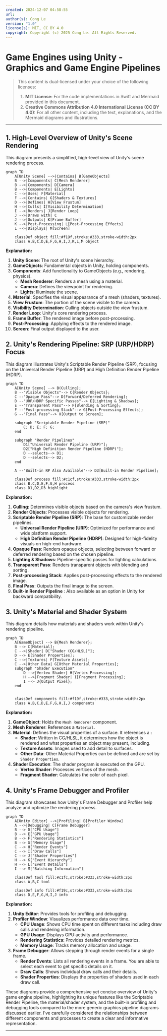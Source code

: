 ```yaml
---
created: 2024-12-07 04:58:55
url:
author(s): Cong Le
version: "1.0"
license(s): MIT, CC BY 4.0
copyright: Copyright (c) 2025 Cong Le. All Rights Reserved.
---
```


# Game Engines using Unity - Graphics and Game Engine Pipelines
> This content is dual-licensed under your choice of the following licenses:
> 1.  **MIT License:** For the code implementations in Swift and Mermaid provided in this document.
> 2.  **Creative Commons Attribution 4.0 International License (CC BY 4.0):** For all other content, including the text, explanations, and the Mermaid diagrams and illustrations.

---

## 1. High-Level Overview of Unity's Scene Rendering

This diagram presents a simplified, high-level view of Unity's scene rendering process.

```mermaid
graph TD
    A[Unity Scene] -->|Contains| B[GameObjects]
    B -->|Components| C[Mesh Renderer]
    B -->|Components| D[Camera]
    B -->|Components| E[Lights]
    C -->|Uses| F[Material]
    F -->|Contains| G[Shaders & Textures]
    D -->|Defines| H[View Frustum]
    H -->|Culls| I[Visibility Determination]
    I -->|Renders| J[Render Loop]
    J -->|Draws with| C
    J -->|Outputs| K[Frame Buffer]
    K -->|Post-Processing| L[Post-Processing Effects]
    L -->|Displays| M[Screen]
    
    classDef object fill:#f19f,stroke:#333,stroke-width:2px
    class A,B,C,D,E,F,G,H,I,J,K,L,M object

```

**Explanation:**

1. **Unity Scene**: The root of Unity's scene hierarchy.
2. **GameObjects**: Fundamental objects in Unity, holding components.
3. **Components**: Add functionality to GameObjects (e.g., rendering, physics).
    *   **Mesh Renderer**: Renders a mesh using a material.
    *   **Camera**: Defines the viewpoint for rendering.
    *   **Lights**: Illuminate the scene.
4. **Material**: Specifies the visual appearance of a mesh (shaders, textures).
5. **View Frustum**: The portion of the scene visible to the camera.
6. **Visibility Determination**: Culling objects outside the view frustum.
7. **Render Loop**: Unity's core rendering process.
8. **Frame Buffer**: The rendered image before post-processing.
9. **Post-Processing**: Applying effects to the rendered image.
10. **Screen**: Final output displayed to the user.

## 2. Unity's Rendering Pipeline: SRP (URP/HDRP) Focus

This diagram illustrates Unity's Scriptable Render Pipeline (SRP), focusing on the Universal Render Pipeline (URP) and High Definition Render Pipeline (HDRP).

```mermaid
graph TD
    A[Unity Scene] --> B(Culling);
    B --"Visible Objects"--> C{Render Objects};
    C --"Opaque Pass"--> D[Forward/Deferred Rendering];
    D --"URP/HDRP Specific Passes"--> E[Lighting & Shadows];
    E --"Transparent Pass"--> F{Blending & Sorting};
    F --"Post-processing Stack"--> G[Post-Processing Effects];
    G --"Final Pass"--> H[Output to Screen];
    
    subgraph "Scriptable Render Pipeline (SRP)"
        C; D; E; F; G;
    end
    
    subgraph "Render Pipelines"
        D1["Universal Render Pipeline (URP)"];
        D2["High Definition Render Pipeline (HDRP)"];
        D --selects--> D1;
        D --selects--> D2;
    end
    
    A --"Built-in RP Also Available"--> D3[Built-in Render Pipeline];
    
    classDef process fill:#c1cf,stroke:#333,stroke-width:2px
    class B,C,D,E,F,G,H process
    class D1,D2,D3 highlight

```

**Explanation:**

1. **Culling**: Determines visible objects based on the camera's view frustum.
2. **Render Objects**: Processes visible objects for rendering.
3. **Scriptable Render Pipeline (SRP)**: The base for customizable render pipelines.
    *   **Universal Render Pipeline (URP)**: Optimized for performance and wide platform support.
    *   **High Definition Render Pipeline (HDRP)**: Designed for high-fidelity visuals on high-end hardware.
4. **Opaque Pass**: Renders opaque objects, selecting between forward or deferred rendering based on the chosen pipeline.
5. **Lighting & Shadows**: Pipeline-specific passes for lighting calculations.
6. **Transparent Pass**: Renders transparent objects with blending and sorting.
7. **Post-processing Stack**: Applies post-processing effects to the rendered image.
8. **Final Pass**: Outputs the final image to the screen.
9. **Built-in Render Pipeline** : Also available as an option in Unity for backward compatibility.

## 3. Unity's Material and Shader System

This diagram details how materials and shaders work within Unity's rendering pipeline.

```mermaid
graph TD
    A[GameObject] --> B{Mesh Renderer};
    B --> C[Material];
    C -->|Shader| D["Shader (CG/HLSL)"];
    D --> E[Shader Properties];
    C -->|Textures| F[Texture Assets];
    C -->|Other Data| G[Other Material Properties];
    subgraph "Shader Execution"
        D -->|Vertex Shader| H[Vertex Processing];
        H -->|Fragment Shader| I[Fragment Processing];
        I --> J{Output Pixel};
    end
    
    
    classDef components fill:#f19f,stroke:#333,stroke-width:2px
    class A,B,C,D,E,F,G,H,I,J components

```

**Explanation:**

1. **GameObject**: Holds the `Mesh Renderer` component.
2. **Mesh Renderer**: References a `Material`.
3. **Material**: Defines the visual properties of a surface. It references a :
    *   **Shader**: Written in CG/HLSL, it determines how the object is rendered and what properties an object may present, including.
    *   **Texture Assets**: Images used to add detail to surfaces.
    *   **Other Data**: Other Material Properties can be defined and are set by `Shader Properties`.
4. **Shader Execution**: The shader program is executed on the GPU.
    *   **Vertex Shader**: Processes vertices of the mesh.
    *   **Fragment Shader**: Calculates the color of each pixel.

## 4. Unity's Frame Debugger and Profiler

This diagram showcases how Unity's Frame Debugger and Profiler help analyze and optimize the rendering process.

```mermaid
graph TD
    A[Unity Editor] -->|Profiling| B[Profiler Window]
    A -->|Debugging| C[Frame Debugger]
    B --> D["CPU Usage"]
    B --> E["GPU Usage"]
    B --> F["Rendering Statistics"]
    B --> G["Memory Usage"]
    C --> H["Render Events"]
    C --> I["Draw Calls"]
    C --> J["Shader Properties"]
    H --> K["Event Hierarchy"]
    H --> L["Event Details"]
    I --> M["Batching Information"]
    
    classDef tool fill:#c1fc,stroke:#333,stroke-width:2px
    class A,B,C tool
    
    classDef info fill:#f19c,stroke:#333,stroke-width:2px
    class D,E,F,G,H,I,J info

```

**Explanation:**

1. **Unity Editor**: Provides tools for profiling and debugging.
2. **Profiler Window**: Visualizes performance data over time.
    *   **CPU Usage**: Shows CPU time spent on different tasks including draw calls and rendering information.
    *   **GPU Usage**: Displays GPU activity and performance.
    *   **Rendering Statistics**: Provides detailed rendering metrics.
    *   **Memory Usage**: Tracks memory allocation and usage.
3. **Frame Debugger**: Allows stepping through render events for a single frame.
    *   **Render Events**: Lists all rendering events in a frame. You are able to select each event to get specific details on it.
    *   **Draw Calls**: Shows individual draw calls and their details.
    *   **Shader Properties**: Displays the properties of shaders used in each draw call.

These diagrams provide a comprehensive yet concise overview of Unity's game engine pipeline, highlighting its unique features like the Scriptable Render Pipeline, the material/shader system, and the built-in profiling and debugging tools compared to the more generic graphics pipeline diagrams discussed earlier. I've carefully considered the relationships between different components and processes to create a clear and informative representation.

---